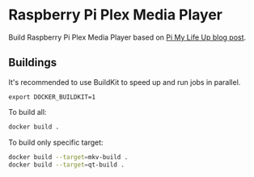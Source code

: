 # Raspberry Pi Plex Media Player

Build Raspberry Pi Plex Media Player based on [Pi My Life Up blog post][1].

[1]: https://pimylifeup.com/raspberry-pi-plex-media-player/

## Buildings

It's recommended to use BuildKit to speed up and run jobs in parallel.

```shell
export DOCKER_BUILDKIT=1
```

To build all:
```sh
docker build .
```

To build only specific target:
```sh
docker build --target=mkv-build .
docker build --target=qt-build .
```
